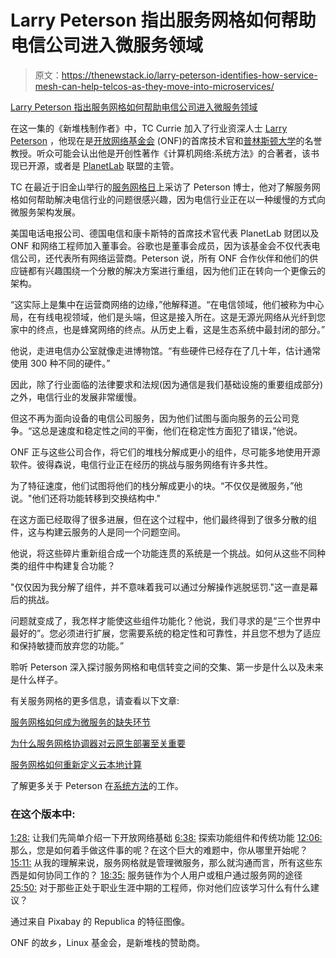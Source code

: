 # Larry Peterson 指出服务网格如何帮助电信公司进入微服务领域

> 原文：<https://thenewstack.io/larry-peterson-identifies-how-service-mesh-can-help-telcos-as-they-move-into-microservices/>

[Larry Peterson 指出服务网格如何帮助电信公司进入微服务领域](https://thenewstack.simplecast.com/episodes/larry-peterson-identifies-how-service-mesh-can-help-telcos-as-they-move-into-microservices)

在这一集的《新堆栈制作者》中，TC Currie 加入了行业资深人士 [Larry Peterson](https://www.linkedin.com/in/larry-peterson-3a758a4b/) ，他现在是[开放网络基金会](https://en.wikipedia.org/wiki/Open_Networking_Foundation) (ONF)的首席技术官和[普林斯顿大学](https://en.wikipedia.org/wiki/Princeton_University)的名誉教授。听众可能会认出他是开创性著作《计算机网络:系统方法》的合著者，该书现已开源，或者是 [PlanetLab](https://en.wikipedia.org/wiki/PlanetLab) 联盟的主管。

TC 在最近于旧金山举行的[服务网格日](https://servicemeshday.com)上采访了 Peterson 博士，他对了解服务网格如何帮助解决电信行业的问题很感兴趣，因为电信行业正在以一种缓慢的方式向微服务架构发展。

美国电话电报公司、德国电信和康卡斯特的首席技术官代表 PlanetLab 财团以及 ONF 和网络工程师加入董事会。谷歌也是董事会成员，因为该基金会不仅代表电信公司，还代表所有网络运营商。Peterson 说，所有 ONF 合作伙伴和他们的供应链都有兴趣围绕一个分散的解决方案进行重组，因为他们正在转向一个更像云的架构。

“这实际上是集中在运营商网络的边缘，”他解释道。“在电信领域，他们被称为中心局，在有线电视领域，他们是头端，但这是接入所在。这是无源光网络从光纤到您家中的终点，也是蜂窝网络的终点。从历史上看，这是生态系统中最封闭的部分。”

他说，走进电信办公室就像走进博物馆。“有些硬件已经存在了几十年，估计通常使用 300 种不同的硬件。”

因此，除了行业面临的法律要求和法规(因为通信是我们基础设施的重要组成部分)之外，电信行业的发展非常缓慢。

但这不再为面向设备的电信公司服务，因为他们试图与面向服务的云公司竞争。“这总是速度和稳定性之间的平衡，他们在稳定性方面犯了错误，”他说。

ONF 正与这些公司合作，将它们的堆栈分解成更小的组件，尽可能多地使用开源软件。彼得森说，电信行业正在经历的挑战与服务网络有许多共性。

为了特征速度，他们试图将他们的栈分解成更小的块。“不仅仅是微服务，”他说。"他们还将功能转移到交换结构中."

在这方面已经取得了很多进展，但在这个过程中，他们最终得到了很多分散的组件，这与构建云服务的人是同一个问题空间。

他说，将这些碎片重新组合成一个功能连贯的系统是一个挑战。如何从这些不同种类的组件中构建复合功能？

"仅仅因为我分解了组件，并不意味着我可以通过分解操作逃脱惩罚."这一直是幕后的挑战。

问题就变成了，我怎样才能使这些组件功能化？他说，我们寻求的是“三个世界中最好的”。您必须进行扩展，您需要系统的稳定性和可靠性，并且您不想为了适应和保持敏捷而放弃您的功能。”

聆听 Peterson 深入探讨服务网格和电信转变之间的交集、第一步是什么以及未来是什么样子。

有关服务网格的更多信息，请查看以下文章:

[服务网格如何成为微服务的缺失环节](https://thenewstack.io/how-service-meshes-are-a-missing-link-for-microservices/)

[为什么服务网格协调器对云原生部署至关重要](https://thenewstack.io/why-service-meshes-orchestrators-are-do-or-die-for-cloud-native-deployments/)

[服务网格如何重新定义云本地计算](https://thenewstack.io/how-the-service-mesh-redefines-cloud-native-computing/)

了解更多关于 Peterson 在[系统方法](https://www.systemsapproach.org)的工作。

### 在这个版本中:

[1:28:](https://thenewstack.simplecast.com/episodes/larry-peterson-identifies-how-service-mesh-can-help-telcos-as-they-move-into-microservices?t=1:28) 让我们先简单介绍一下开放网络基础
[6:38:](https://thenewstack.simplecast.com/episodes/larry-peterson-identifies-how-service-mesh-can-help-telcos-as-they-move-into-microservices?t=6:38) 探索功能组件和传统功能
[12:06:](https://thenewstack.simplecast.com/episodes/larry-peterson-identifies-how-service-mesh-can-help-telcos-as-they-move-into-microservices?t=12:06) 那么，您是如何着手做这件事的呢？在这个巨大的难题中，你从哪里开始呢？
[15:11:](https://thenewstack.simplecast.com/episodes/larry-peterson-identifies-how-service-mesh-can-help-telcos-as-they-move-into-microservices?t=15:11) 从我的理解来说，服务网格就是管理微服务，那么就沟通而言，所有这些东西是如何协同工作的？
[18:35:](https://thenewstack.simplecast.com/episodes/larry-peterson-identifies-how-service-mesh-can-help-telcos-as-they-move-into-microservices?t=18:35) 服务链作为个人用户或租户通过服务网的途径
[25:50:](https://thenewstack.simplecast.com/episodes/larry-peterson-identifies-how-service-mesh-can-help-telcos-as-they-move-into-microservices?t=25:50) 对于那些正处于职业生涯中期的工程师，你对他们应该学习什么有什么建议？

通过来自 Pixabay 的 Republica 的特征图像。

ONF 的故乡，Linux 基金会，是新堆栈的赞助商。

<svg xmlns:xlink="http://www.w3.org/1999/xlink" viewBox="0 0 68 31" version="1.1"><title>Group</title> <desc>Created with Sketch.</desc></svg>